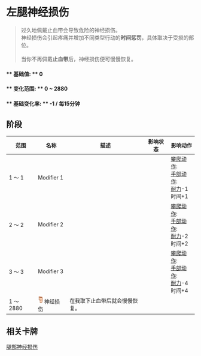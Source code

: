 # 左腿神经损伤  
> 过久地佩戴止血带会导致危险的神经损伤。<br>神经损伤会引起疼痛并增加不同类型行动的<b>时间惩罚</b>，具体取决于受损的部位。<br><br>当你不再佩戴<b>止血带</b>后，神经损伤便可慢慢恢复。  
  
#### ** 基础值: ** 0   
#### ** 变化范围: ** 0 ~ 2880  
#### ** 基础变化率: ** -1 / 每15分钟  
## 阶段  
范围  |  名称  |  描述  |  影响状态  |  影响动作  
----  |  ----  |  ----  |  ----  |  ----  
1 ～ 1  |  Modifier 1  |    |    |  [攀爬动作](ClimbAction.md): <br>[手部动作](HandAction.md): <br>[耐力](Stamina.md)-1<br>时间+1  
2 ～ 2  |  Modifier 2  |    |    |  [攀爬动作](ClimbAction.md): <br>[手部动作](HandAction.md): <br>[耐力](Stamina.md)-2<br>时间+2  
3 ～ 3  |  Modifier 3  |    |    |  [攀爬动作](ClimbAction.md): <br>[手部动作](HandAction.md): <br>[耐力](Stamina.md)-4<br>时间+4  
1 ～ 2880  |  <img decoding="async" src="Sprite/Foot.png" href="a.md" style="max-width:20px;max-height:20px;">神经损伤  |  在我取下止血带后就会慢慢恢复。  |    |    
## 相关卡牌  
[腿部神经损伤](NerveDamageLegs.md)  


<script>document.title="左腿神经损伤 - 卡牌生存百科 Card Survival Wiki";</script>